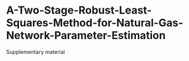 # A-Two-Stage-Robust-Least-Squares-Method-for-Natural-Gas-Network-Parameter-Estimation
Supplementary material
